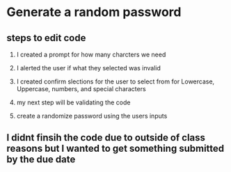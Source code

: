 # Generate a random password 

## steps to edit code
1. I created a prompt for how many charcters we need 
2. I alerted the user if what they selected was invalid 

3. I created confirm slections for the user to select from for Lowercase, Uppercase, numbers, and special characters 

4. my next step will be validating the code 

5. create a randomize password using the users inputs

## 
I didnt finsih the code due to outside of class reasons but I wanted to get something submitted by the due date
-
